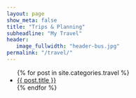 ```yaml
---
layout: page
show_meta: false
title: "Trips & Planning"
subheadline: "My Travel"
header:
   image_fullwidth: "header-bus.jpg"
permalink: "/travel/"
---
```

<ul>
    {% for post in site.categories.travel %}
    <li><a href="{{ site.url }}{{ site.baseurl }}{{ post.url }}">{{ post.title }}</a></li>
    {% endfor %}
</ul>